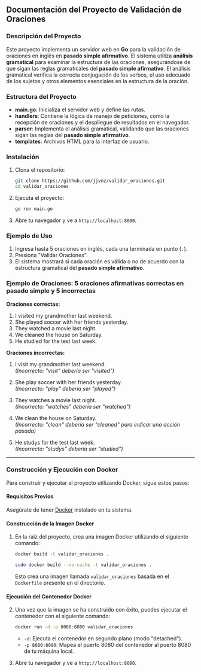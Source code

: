## Documentación del Proyecto de Validación de Oraciones

### Descripción del Proyecto

Este proyecto implementa un servidor web en **Go** para la validación de oraciones en inglés en **pasado simple afirmativo**. El sistema utiliza **análisis gramatical** para examinar la estructura de las oraciones, asegurándose de que sigan las reglas gramaticales del **pasado simple afirmativo**. El análisis gramatical verifica la correcta conjugación de los verbos, el uso adecuado de los sujetos y otros elementos esenciales en la estructura de la oración.

### Estructura del Proyecto

- **main.go**: Inicializa el servidor web y define las rutas.
- **handlers**: Contiene la lógica de manejo de peticiones, como la recepción de oraciones y el despliegue de resultados en el navegador.
- **parser**: Implementa el análisis gramatical, validando que las oraciones sigan las reglas del **pasado simple afirmativo**.
- **templates**: Archivos HTML para la interfaz de usuario.

### Instalación

1. Clona el repositorio:

   ```bash
   git clone https://github.com/jjvnz/validar_oraciones.git
   cd validar_oraciones
   ```

2. Ejecuta el proyecto:

   ```bash
   go run main.go
   ```

3. Abre tu navegador y ve a `http://localhost:8080`.

### Ejemplo de Uso

1. Ingresa hasta 5 oraciones en inglés, cada una terminada en punto (`.`).
2. Presiona "Validar Oraciones".
3. El sistema mostrará si cada oración es válida o no de acuerdo con la estructura gramatical del **pasado simple afirmativo**.

### Ejemplo de Oraciones: 5 oraciones afirmativas correctas en pasado simple y 5 incorrectas

**Oraciones correctas:**

1. I visited my grandmother last weekend.
2. She played soccer with her friends yesterday.
3. They watched a movie last night.
4. We cleaned the house on Saturday.
5. He studied for the test last week.

**Oraciones incorrectas:**

1. I visit my grandmother last weekend.  
   *(Incorrecto: "visit" debería ser "visited")*

2. She play soccer with her friends yesterday.  
   *(Incorrecto: "play" debería ser "played")*

3. They watches a movie last night.  
   *(Incorrecto: "watches" debería ser "watched")*

4. We clean the house on Saturday.  
   *(Incorrecto: "clean" debería ser "cleaned" para indicar una acción pasada)*

5. He studys for the test last week.  
   *(Incorrecto: "studys" debería ser "studied")*

---

### Construcción y Ejecución con Docker

Para construir y ejecutar el proyecto utilizando Docker, sigue estos pasos:

#### Requisitos Previos

Asegúrate de tener [Docker](https://www.docker.com/get-started) instalado en tu sistema.

#### Construcción de la Imagen Docker

1. En la raíz del proyecto, crea una imagen Docker utilizando el siguiente comando:

   ```bash
   docker build -t validar_oraciones .
   ```

   ```bash
   sudo docker build --no-cache -t validar_oraciones .
   ```

   Esto crea una imagen llamada `validar_oraciones` basada en el `Dockerfile` presente en el directorio.

#### Ejecución del Contenedor Docker

2. Una vez que la imagen se ha construido con éxito, puedes ejecutar el contenedor con el siguiente comando:

   ```bash
   docker run -d -p 8080:8080 validar_oraciones
   ```

   - `-d`: Ejecuta el contenedor en segundo plano (modo "detached").
   - `-p 8080:8080`: Mapea el puerto 8080 del contenedor al puerto 8080 de tu máquina local.

3. Abre tu navegador y ve a `http://localhost:8080`.
